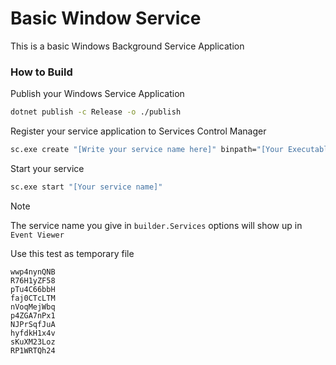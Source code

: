 # Basic Window Service

This is a basic Windows Background Service Application

### How to Build

Publish your Windows Service Application

```bash
dotnet publish -c Release -o ./publish
```

Register your service application to Services Control Manager

```bash
sc.exe create "[Write your service name here]" binpath="[Your Executable's Path]" 
```

Start your service

```bash
sc.exe start "[Your service name]"
```

> [!Note]
> The service name you give in `builder.Services` options will show up in `Event Viewer`

Use this test as temporary file

```text
wwp4nynQNB
R76H1yZF58
pTu4C66bbH
faj0CTcLTM
nVoqMejWbq
p4ZGA7nPx1
NJPrSqfJuA
hyfdkH1x4v
sKuXM23Loz
RP1WRTQh24
```